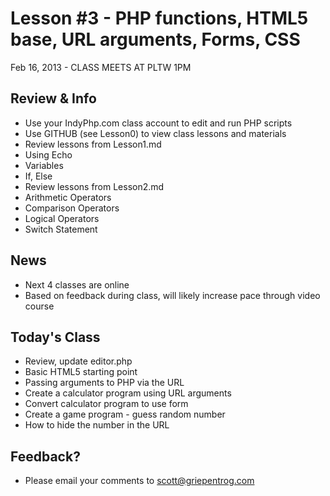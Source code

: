 Lesson #3 - PHP functions, HTML5 base, URL arguments, Forms, CSS
===

Feb 16, 2013 - CLASS MEETS AT PLTW 1PM

Review & Info
---
* Use your IndyPhp.com class account to edit and run PHP scripts
* Use GITHUB (see Lesson0) to view class lessons and materials
* Review lessons from Lesson1.md
 * Using Echo
 * Variables
 * If, Else
* Review lessons from Lesson2.md
 * Arithmetic Operators
 * Comparison Operators
 * Logical Operators
 * Switch Statement

News
---
* Next 4 classes are online
* Based on feedback during class, will likely increase pace through video course

Today's Class
---
* Review, update editor.php
* Basic HTML5 starting point
* Passing arguments to PHP via the URL
* Create a calculator program using URL arguments
* Convert calculator program to use form
* Create a game program - guess random number
* How to hide the number in the URL

Feedback?
---
* Please email your comments to [scott@griepentrog.com](mailto:scott@griepentrog.com)

